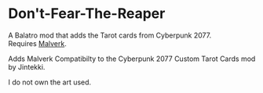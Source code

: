 # Don't-Fear-The-Reaper
A Balatro mod that adds the Tarot cards from Cyberpunk 2077. <br/>
Requires [Malverk](https://github.com/Eremel/Malverk).

Adds Malverk Compatibilty to the Cyberpunk 2077 Custom Tarot Cards mod by Jintekki.

I do not own the art used. 
